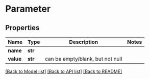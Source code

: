 # Parameter

## Properties
Name | Type | Description | Notes
------------ | ------------- | ------------- | -------------
**name** | **str** |  | 
**value** | **str** | can be empty/blank, but not null | 

[[Back to Model list]](../README.md#documentation-for-models) [[Back to API list]](../README.md#documentation-for-api-endpoints) [[Back to README]](../README.md)


